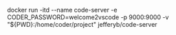 docker run -itd --name code-server -e CODER_PASSWORD=welcome2vscode -p 9000:9000 -v "${PWD}:/home/coder/project" jefferyb/code-server